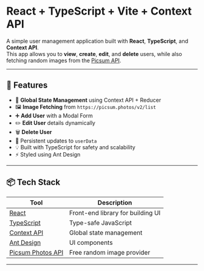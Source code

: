 # React + TypeScript + Vite + Context API

A simple user management application built with **React**, **TypeScript**, and **Context API**.  
This app allows you to **view**, **create**, **edit**, and **delete** users, while also fetching random images from the [Picsum API](https://picsum.photos/v2/list).

---

## 🚀 Features

- 🧠 **Global State Management** using Context API + Reducer  
- 🖼️ **Image Fetching** from `https://picsum.photos/v2/list`
- ➕ **Add User** with a Modal Form  
- ✏️ **Edit User** details dynamically  
- 🗑️ **Delete User**  
- 💾 Persistent updates to `userData`  
- 💡 Built with TypeScript for safety and scalability  
- ⚡ Styled using Ant Design

---

## 📦 Tech Stack

| Tool | Description |
|------|--------------|
| [React](https://react.dev/) | Front-end library for building UI |
| [TypeScript](https://www.typescriptlang.org/) | Type-safe JavaScript |
| [Context API](https://react.dev/reference/react/useContext) | Global state management |
| [Ant Design](https://ant.design/) | UI components |
| [Picsum Photos API](https://picsum.photos/) | Free random image provider |

---


